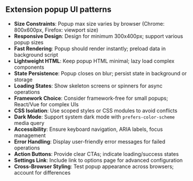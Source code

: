 ## Extension popup UI patterns

- **Size Constraints**: Popup max size varies by browser (Chrome: 800x600px, Firefox: viewport size)
- **Responsive Design**: Design for minimum 300x400px; support various popup sizes
- **Fast Rendering**: Popup should render instantly; preload data in background script
- **Lightweight HTML**: Keep popup HTML minimal; lazy load complex components
- **State Persistence**: Popup closes on blur; persist state in background or storage
- **Loading States**: Show skeleton screens or spinners for async operations
- **Framework Choice**: Consider framework-free for small popups; React/Vue for complex UIs
- **CSS Isolation**: Use scoped styles or CSS modules to avoid conflicts
- **Dark Mode**: Support system dark mode with `prefers-color-scheme` media query
- **Accessibility**: Ensure keyboard navigation, ARIA labels, focus management
- **Error Handling**: Display user-friendly error messages for failed operations
- **Action Buttons**: Provide clear CTAs; indicate loading/success states
- **Settings Link**: Include link to options page for advanced configuration
- **Cross-Browser Styling**: Test popup appearance across browsers; account for differences

